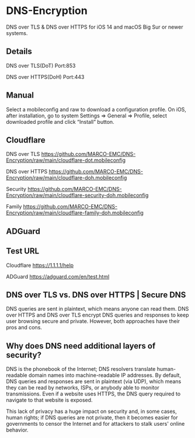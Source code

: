 # DNS-Encryption
DNS over TLS &amp; DNS over HTTPS for iOS 14 and macOS Big Sur or newer systems.

## Details
DNS over TLS(DoT) Port:853 

DNS over HTTPS(DoH) Port:443

## Manual
Select a mobileconfig and raw to download a configuration profile.
On iOS, after installation, go to system Settings => General => Profile, select downloaded profile and click “Install” button.

## Cloudflare
DNS over TLS https://github.com/MARCO-EMC/DNS-Encryption/raw/main/cloudflare-dot.mobileconfig

DNS over HTTPS https://github.com/MARCO-EMC/DNS-Encryption/raw/main/cloudflare-doh.mobileconfig

Security https://github.com/MARCO-EMC/DNS-Encryption/raw/main/cloudflare-security-doh.mobileconfig

Family https://github.com/MARCO-EMC/DNS-Encryption/raw/main/cloudflare-family-doh.mobileconfig

## ADGuard


## Test URL
Cloudflare https://1.1.1.1/help

ADGuard https://adguard.com/en/test.html

## DNS over TLS vs. DNS over HTTPS | Secure DNS
DNS queries are sent in plaintext, which means anyone can read them. DNS over HTTPS and DNS over TLS encrypt DNS queries and responses to keep user browsing secure and private. However, both approaches have their pros and cons.

## Why does DNS need additional layers of security?
DNS is the phonebook of the Internet; DNS resolvers translate human-readable domain names into machine-readable IP addresses. By default, DNS queries and responses are sent in plaintext (via UDP), which means they can be read by networks, ISPs, or anybody able to monitor transmissions. Even if a website uses HTTPS, the DNS query required to navigate to that website is exposed.

This lack of privacy has a huge impact on security and, in some cases, human rights; if DNS queries are not private, then it becomes easier for governments to censor the Internet and for attackers to stalk users' online behavior.
